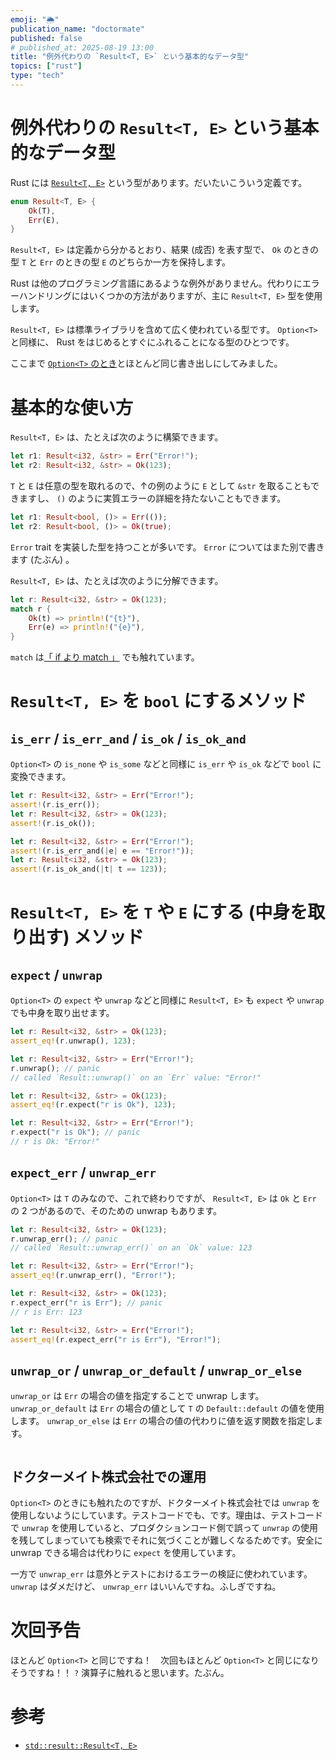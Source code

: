 ```yaml
---
emoji: "🌦️"
publication_name: "doctormate"
published: false
# published_at: 2025-08-19 13:00
title: "例外代わりの `Result<T, E>` という基本的なデータ型"
topics: ["rust"]
type: "tech"
---
```


# 例外代わりの `Result<T, E>` という基本的なデータ型

Rust には [`Result<T, E>`](https://doc.rust-lang.org/std/result/enum.Result.html) という型があります。だいたいこういう定義です。

```rust
enum Result<T, E> {
    Ok(T),
    Err(E),
}
```

`Result<T, E>` は定義から分かるとおり、結果 (成否) を表す型で、 `Ok` のときの型 `T` と `Err` のときの型 `E` のどちらか一方を保持します。

Rust は他のプログラミング言語にあるような例外がありません。代わりにエラーハンドリングにはいくつかの方法がありますが、主に `Result<T, E>` 型を使用します。

`Result<T, E>` は標準ライブラリを含めて広く使われている型です。 `Option<T>` と同様に、 Rust をはじめるとすぐにふれることになる型のひとつです。

ここまで [`Option<T>` のとき](https://zenn.dev/doctormate/articles/7100b404d89917)とほとんど同じ書き出しにしてみました。

# 基本的な使い方

`Result<T, E>` は、たとえば次のように構築できます。

```rust
let r1: Result<i32, &str> = Err("Error!");
let r2: Result<i32, &str> = Ok(123);
```

`T` と `E` は任意の型を取れるので、↑の例のように `E` として `&str` を取ることもできますし、 `()` のように実質エラーの詳細を持たないこともできます。

```rust
let r1: Result<bool, ()> = Err(());
let r2: Result<bool, ()> = Ok(true);
```

`Error` trait を実装した型を持つことが多いです。 `Error` についてはまた別で書きます (たぶん) 。

`Result<T, E>` は、たとえば次のように分解できます。

```rust
let r: Result<i32, &str> = Ok(123);
match r {
    Ok(t) => println!("{t}"),
    Err(e) => println!("{e}"),
}
```

`match` は[「 if より match 」](https://zenn.dev/doctormate/articles/269b20722fd9cd) でも触れています。

# `Result<T, E>` を `bool` にするメソッド

## `is_err` / `is_err_and` / `is_ok` / `is_ok_and`

`Option<T>` の `is_none` や `is_some` などと同様に `is_err` や `is_ok` などで `bool` に変換できます。

```rust
let r: Result<i32, &str> = Err("Error!");
assert!(r.is_err());
let r: Result<i32, &str> = Ok(123);
assert!(r.is_ok());

let r: Result<i32, &str> = Err("Error!");
assert!(r.is_err_and(|e| e == "Error!"));
let r: Result<i32, &str> = Ok(123);
assert!(r.is_ok_and(|t| t == 123));
```

# `Result<T, E>` を `T` や `E` にする (中身を取り出す) メソッド

## `expect` / `unwrap`

`Option<T>` の `expect` や `unwrap` などと同様に `Result<T, E>` も `expect` や `unwrap` でも中身を取り出せます。

```rust
let r: Result<i32, &str> = Ok(123);
assert_eq!(r.unwrap(), 123);

let r: Result<i32, &str> = Err("Error!");
r.unwrap(); // panic
// called `Result::unwrap()` on an `Err` value: "Error!"

let r: Result<i32, &str> = Ok(123);
assert_eq!(r.expect("r is Ok"), 123);

let r: Result<i32, &str> = Err("Error!");
r.expect("r is Ok"); // panic
// r is Ok: "Error!"
```

## `expect_err` / `unwrap_err`

`Option<T>` は `T` のみなので、これで終わりですが、 `Result<T, E>` は `Ok` と `Err` の 2 つがあるので、そのための unwrap もあります。

```rust
let r: Result<i32, &str> = Ok(123);
r.unwrap_err(); // panic
// called `Result::unwrap_err()` on an `Ok` value: 123

let r: Result<i32, &str> = Err("Error!");
assert_eq!(r.unwrap_err(), "Error!");

let r: Result<i32, &str> = Ok(123);
r.expect_err("r is Err"); // panic
// r is Err: 123

let r: Result<i32, &str> = Err("Error!");
assert_eq!(r.expect_err("r is Err"), "Error!");
```

## `unwrap_or` / `unwrap_or_default` / `unwrap_or_else`

`unwrap_or` は `Err` の場合の値を指定することで unwrap します。 `unwrap_or_default` は `Err` の場合の値として `T` の `Default::default` の値を使用します。 `unwrap_or_else` は `Err` の場合の値の代わりに値を返す関数を指定します。 

```rust

```


## ドクターメイト株式会社での運用

`Option<T>` のときにも触れたのですが、ドクターメイト株式会社では `unwrap` を使用しないようにしています。テストコードでも、です。理由は、テストコードで `unwrap` を使用していると、プロダクションコード側で誤って `unwrap` の使用を残してしまっていても検索でそれに気づくことが難しくなるためです。安全に unwrap できる場合は代わりに `expect` を使用しています。

一方で `unwrap_err` は意外とテストにおけるエラーの検証に使われています。 `unwrap` はダメだけど、 `unwrap_err` はいいんですね。ふしぎですね。


# 次回予告

ほとんど `Option<T>` と同じですね！　次回もほとんど `Option<T>` と同じになりそうですね！！ `?` 演算子に触れると思います。たぶん。

# 参考

- [`std::result::Result<T, E>`](https://doc.rust-lang.org/std/result/enum.Result.html)
